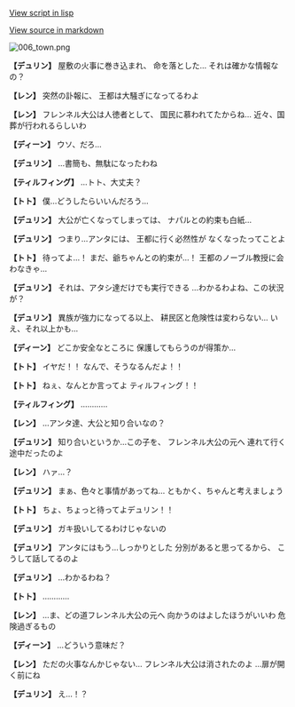 [View script in lisp](../scripts/1610402.txt)

[View source in markdown](1610402.md)

![006_town.png](../images/backgrounds/006_town.png)

**【デュリン】**
屋敷の火事に巻き込まれ、
命を落とした…
それは確かな情報なの？

**【レン】**
突然の訃報に、
王都は大騒ぎになってるわよ

**【レン】**
フレンネル大公は人徳者として、
国民に慕われてたからね…
近々、国葬が行われるらしいわ

**【ディーン】**
ウソ、だろ…

**【デュリン】**
…書簡も、無駄になったわね

**【ティルフィング】**
…トト、大丈夫？

**【トト】**
僕…どうしたらいいんだろう…

**【デュリン】**
大公が亡くなってしまっては、
ナパルとの約束も白紙…

**【デュリン】**
つまり…アンタには、
王都に行く必然性が
なくなったってことよ

**【トト】**
待ってよ…！
まだ、爺ちゃんとの約束が…！
王都のノーブル教授に会わなきゃ…

**【デュリン】**
それは、アタシ達だけでも実行できる
…わかるわよね、この状況が？

**【デュリン】**
異族が強力になってる以上、
耕民区と危険性は変わらない…
いえ、それ以上かも…

**【ディーン】**
どこか安全なところに
保護してもらうのが得策か…

**【トト】**
イヤだ！！
なんで、そうなるんだよ！！

**【トト】**
ねぇ、なんとか言ってよ
ティルフィング！！

**【ティルフィング】**
…………

**【レン】**
…アンタ達、大公と知り合いなの？

**【デュリン】**
知り合いというか…この子を、
フレンネル大公の元へ
連れて行く途中だったのよ

**【レン】**
ハァ…？

**【デュリン】**
まぁ、色々と事情があってね…
ともかく、ちゃんと考えましょう

**【トト】**
ちょ、ちょっと待ってよデュリン！！

**【デュリン】**
ガキ扱いしてるわけじゃないの

**【デュリン】**
アンタにはもう…しっかりとした
分別があると思ってるから、
こうして話してるのよ

**【デュリン】**
…わかるわね？

**【トト】**
…………

**【レン】**
…ま、どの道フレンネル大公の元へ
向かうのはよしたほうがいいわ
危険過ぎるもの

**【ディーン】**
…どういう意味だ？

**【レン】**
ただの火事なんかじゃない…
フレンネル大公は消されたのよ
…扉が開く前にね

**【デュリン】**
え…！？